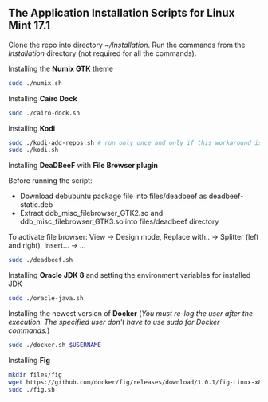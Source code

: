 The Application Installation Scripts for Linux Mint 17.1
--------------

Clone the repo into directory *~/Installation*. Run the commands from the *Installation* directory (not required for all the commands).

Installing the **Numix GTK** theme
```bash
sudo ./numix.sh
```
Installing **Cairo Dock**
```bash
sudo ./cairo-dock.sh
```
Installing **Kodi**
```bash
sudo ./kodi-add-repos.sh # run only once and only if this workaround is still necessary
sudo ./kodi.sh
```
Installing **DeaDBeeF** with **File Browser plugin**

Before running the script:

 * Download debubuntu package file into files/deadbeef as deadbeef-static.deb
 * Extract ddb_misc_filebrowser_GTK2.so and ddb_misc_filebrowser_GTK3.so into files/deadbeef directory
 
To activate file browser: View -> Design mode, Replace with.. -> Splitter (left and right), Insert... -> ...
 
```bash
sudo ./deadbeef.sh
```
Installing **Oracle JDK 8** and setting the environment variables for installed JDK
```bash
sudo ./oracle-java.sh
```
Installing the newest version of **Docker** (*You must re-log the user after the execution. The specified user don't have to use sudo for Docker commands.*)
```bash
sudo ./docker.sh $USERNAME
```
Installing **Fig**
```bash
mkdir files/fig
wget https://github.com/docker/fig/releases/download/1.0.1/fig-Linux-x86_64 -O ./files/fig/fig
sudo ./fig.sh
```
